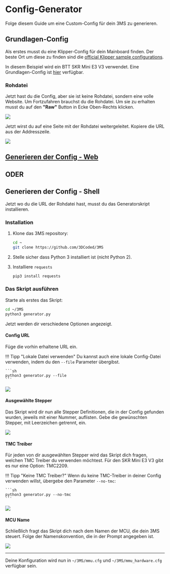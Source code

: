 # Config-Generator

Folge diesem Guide um eine Custom-Config für dein 3MS zu generieren.

## Grundlagen-Config

Als erstes musst du eine Klipper-Config für dein Mainboard finden. Der beste Ort um diese zu finden sind die [official Klipper sample configurations](https://github.com/Klipper3d/klipper/tree/master/config).

In diesem Beispiel wird ein BTT SKR Mini E3 V3 verwendet. Eine Grundlagen-Config ist [hier](https://github.com/Klipper3d/klipper/blob/master/config/generic-bigtreetech-skr-mini-e3-v3.0.cfg) verfügbar.

### Rohdatei

Jetzt hast du die Config, aber sie ist keine Rohdatei, sondern eine volle Website. Um Fortzufahren brauchst du die Rohdatei. Um sie zu erhalten musst du auf den **"Raw"** Button in Ecke Oben-Rechts klicken.

![](generator01.png)

Jetzt wirst du auf eine Seite mit der Rohdatei weitergeleitet. Kopiere die URL aus der Addresszeile.

![](generator02.png)

## [Generieren der Config - Web](https://forked-lined-hour.anvil.app/)

## ODER

## Generieren der Config - Shell

Jetzt wo du die URL der Rohdatei hast, musst du das Generatorskript installieren.

### Installation

1. Klone das 3MS repository:

    ```sh
    cd ~
    git clone https://github.com/3DCoded/3MS
    ```

2. Stelle sicher dass Python 3 installiert ist (nicht Python 2).
3. Installiere `requests`

    ```sh
    pip3 install requests
    ```

### Das Skript ausführen

Starte als erstes das Skript:

```sh
cd ~/3MS
python3 generator.py
```

Jetzt werden dir verschiedene Optionen angezeigt.

#### Config URL

Füge die vorhin erhaltene URL ein.

!!! Tipp "Lokale Datei verwenden"
    Du kannst auch eine lokale Config-Datei verwenden, indem du den `--file` Parameter übergibst.

    ```sh
    python3 generator.py --file
    ```

![](generator03.png)

#### Ausgewählte Stepper

Das Skript wird dir nun alle Stepper Definitionen, die in der Config gefunden wurden, jeweils mit einer Nummer, auflisten. Gebe die gewünschten Stepper, mit Leerzeichen getrennt, ein.

![](generator04.png)

#### TMC Treiber


Für jeden von dir ausgewählten Stepper wird das Skript dich fragen, welchen TMC Treiber du verwenden möchtest. Für den SKR Mini E3 V3 gibt es nur eine Option: TMC2209.

!!! Tipp "Keine TMC Treiber?"
    Wenn du keine TMC-Treiber in deiner Config verwenden willst, übergebe den Parameter `--no-tmc`:
	
    ```sh
    python3 generator.py --no-tmc
    ```

![](generator05.png)

#### MCU Name

Schließlich fragt das Skript dich nach dem Namen der MCU, die dein 3MS steuert. Folge der Namenskonvention, die in der Prompt angegeben ist.

![](generator06.png)

---

Deine Konfiguration wird nun in `~/3MS/mmu.cfg` und `~/3MS/mmu_hardware.cfg` verfügbar sein.